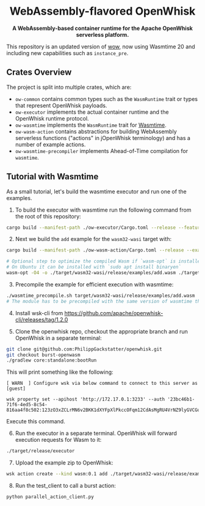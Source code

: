 <div align="center">
  <h1>WebAssembly-flavored OpenWhisk</h1>

<strong>A WebAssembly-based container runtime for the Apache OpenWhisk serverless platform.
</strong>
</div>

This repository is an updated version of [wow](https://github.com/PhilippGackstatter/wow/tree/master), now using Wasmtime 20 and including new capabilities such as `instance_pre`.


## Crates Overview

The project is split into multiple crates, which are:

- `ow-common` contains common types such as the `WasmRuntime` trait or types that represent OpenWhisk payloads.
- `ow-executor` implements the actual container runtime and the OpenWhisk runtime protocol.
- `ow-wasmtime` implements the `WasmRuntime` trait for [Wasmtime](https://github.com/bytecodealliance/wasmtime).
- `ow-wasm-action` contains abstractions for building WebAssembly serverless functions ("actions" in jOpenWhisk terminology) and has a number of example actions.
- `ow-wasmtime-precompiler` implements Ahead-of-Time compilation for `wasmtime`.

## Tutorial with Wasmtime

As a small tutorial, let's build the wasmtime executor and run one of the examples.

1. To build the executor with wasmtime run the following command from the root of this repository:

```sh
cargo build --manifest-path ./ow-executor/Cargo.toml --release --features wasmtime_rt
```

2. Next we build the `add` example for the `wasm32-wasi` target with:

```sh
cargo build --manifest-path ./ow-wasm-action/Cargo.toml --release --example add --target wasm32-wasi --no-default-features --features wasm

# Optional step to optimize the compiled Wasm if `wasm-opt` is installed
# On Ubuntu it can be installed with `sudo apt install binaryen`
wasm-opt -O4 -o ./target/wasm32-wasi/release/examples/add.wasm ./target/wasm32-wasi/release/examples/add.wasm
```

3. Precompile the example for efficient execution with wasmtime:

```sh
./wasmtime_precompile.sh target/wasm32-wasi/release/examples/add.wasm
# The module has to be precompiled with the same version of wasmtime that the embedder uses (wasmtime 21.0.1)
```

4. Install wsk-cli from https://github.com/apache/openwhisk-cli/releases/tag/1.2.0

5. Clone the openwhisk repo, checkout the appropriate branch and run OpenWhisk in a separate terminal:

```sh
git clone git@github.com:PhilippGackstatter/openwhisk.git
git checkout burst-openwasm
./gradlew core:standalone:bootRun
```

This will print something like the following:

```
[ WARN  ] Configure wsk via below command to connect to this server as [guest]

wsk property set --apihost 'http://172.17.0.1:3233' --auth '23bc46b1-71f6-4ed5-8c54-816aa4f8c502:123zO3xZCLrMN6v2BKK1dXYFpXlPkccOFqm12CdAsMgRU4VrNZ9lyGVCGuMDGIwP'
```

Execute this command.

6. Run the executor in a separate terminal. OpenWhisk will forward execution requests for Wasm to it:

```sh
./target/release/executor
```

7. Upload the example zip to OpenWhisk:

```sh
wsk action create --kind wasm:0.1 add ./target/wasm32-wasi/release/examples/add-wasmtime.zip
```

8. Run the test_client to call a burst action:

```sh
python parallel_action_client.py
```
